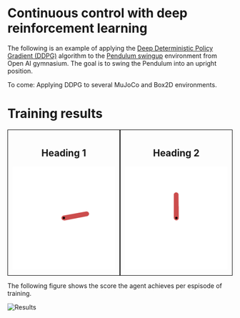 # Continuous control with deep reinforcement learning
The following is an example of applying the [Deep Deterministic Policy Gradient (DDPG)](https://arxiv.org/pdf/1509.02971.pdf) algorithm to the [Pendulum swingup](https://www.gymlibrary.dev/environments/classic_control/pendulum/) environment from Open AI gymnasium. The goal is to swing the Pendulum into an upright position.

To come: Applying DDPG to several MuJoCo and Box2D environments. 

# Training results

<div style="display: flex; justify-content: space-between;">
    <div style="border: 1px solid black; padding: 10px; text-align: center;">
        <h2>Heading 1</h2>
        <img src="Pendulum_results/run20.gif" alt="Image 1" title="Title for Image 1" style="width: 100%;">
    </div>
    <div style="border: 1px solid black; padding: 10px; text-align: center;">
        <h2>Heading 2</h2>
        <img src="Pendulum_results/run40.gif" alt="Image 2" title="Title for Image 2" style="width: 100%;">
    </div>
</div>

The following figure shows the score the agent achieves per espisode of training.

![Results](https://github.com/MattZackey/Deep-Deterministic-Policy-Gradient/blob/main/Training%20results.png?raw=true) 

